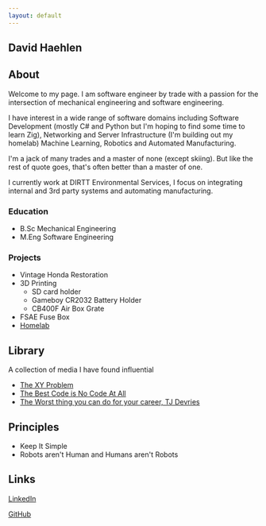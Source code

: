 ```yaml
---
layout: default
---
```

## David Haehlen

## About

Welcome to my page. I am software engineer by trade with a passion for the intersection of mechanical engineering and software engineering.

I have interest in a wide range of software domains including Software Development (mostly C# and Python but I'm hoping to find some time to learn Zig), Networking and Server Infrastructure (I'm building out my homelab) Machine Learning, Robotics and Automated Manufacturing.

I'm a jack of many trades and a master of none (except skiing). But like the rest of quote goes, that's often better than a master of one.

I currently work at DIRTT Environmental Services, I focus on integrating internal and 3rd party systems and automating manufacturing.

### Education

- B.Sc Mechanical Engineering
- M.Eng Software Engineering

### Projects

- Vintage Honda Restoration
- 3D Printing
  - SD card holder
  - Gameboy CR2032 Battery Holder
  - CB400F Air Box Grate
- FSAE Fuse Box
- [Homelab](./homelab.html)

## Library

A collection of media I have found influential

- [The XY Problem](https://xyproblem.info/)
- [The Best Code is No Code At All](https://blog.codinghorror.com/the-best-code-is-no-code-at-all/)
- [The Worst thing you can do for your career, TJ Devries](https://www.youtube.com/watch?v=CVG6f1N0VT8&t=524s)

## Principles

- Keep It Simple
- Robots aren't Human and Humans aren't Robots

## Links

[LinkedIn](https://linkedin.com/in/dhaehlen)

[GitHub](https://github.com/dhaehlen)
